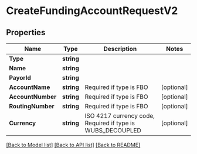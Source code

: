 # CreateFundingAccountRequestV2

## Properties

Name | Type | Description | Notes
------------ | ------------- | ------------- | -------------
**Type** | **string** |  | 
**Name** | **string** |  | 
**PayorId** | **string** |  | 
**AccountName** | **string** | Required if type is FBO | [optional] 
**AccountNumber** | **string** | Required if type is FBO | [optional] 
**RoutingNumber** | **string** | Required if type is FBO | [optional] 
**Currency** | **string** | ISO 4217 currency code, Required if type is WUBS_DECOUPLED | [optional] 

[[Back to Model list]](../README.md#documentation-for-models) [[Back to API list]](../README.md#documentation-for-api-endpoints) [[Back to README]](../README.md)


